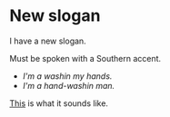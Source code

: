 # New slogan
I have a new slogan.  

Must be spoken with a Southern accent.
* <i>I'm a washin my hands. </i>
* <i>I'm a hand-washin man.</i>

<a href="http://scripting.com/2020/03/12/washinMyHandsImAHandWashinMan.m4a">This</a> is what it sounds like.

